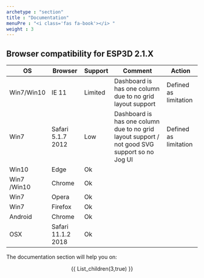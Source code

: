 ```yaml
---
archetype : "section"
title : "Documentation"
menuPre : "<i class='fas fa-book'></i> "
weight : 3
---
```

## Browser compatibility for ESP3D 2.1.X

|  OS |  Browser| Support|  Comment | Action | 
|---|---|---|---|---|
| Win7/Win10   | IE 11 | Limited  | Dashboard is has one column due to no grid layout support | Defined as limitation |
| Win7   | Safari 5.1.7 2012 | Low| Dashboard is has one column due to no grid layout support / not good SVG support so no Jog UI | Defined as limitation |
| Win10 | Edge | Ok |  | |
| Win7 /Win10 | Chrome | Ok |  | |
| Win7 | Opera | Ok |  | |
| Win7 | Firefox| Ok | | |
| Android | Chrome | Ok |  | |
| OSX | Safari 11.1.2 2018 | Ok | | |

The documentation section will help you on:
  <center>
{{ List_children(3,true) }}
</center>
